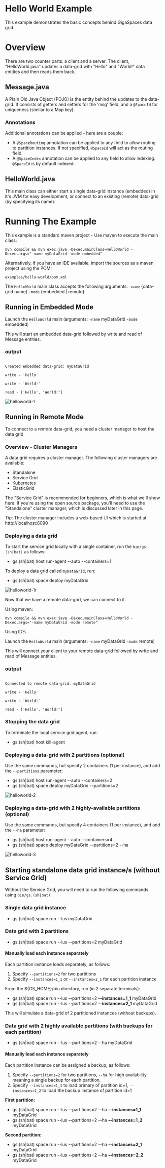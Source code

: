 # Hello World Example

This example demonstrates the basic concepts behind GigaSpaces data grid.

# Overview

There are two counter parts: a client and a server. The client, "HelloWorld.java" updates a 
data-grid with "Hello" and "World!" data entities and then reads them back.

## Message.java

A Plain Old Java Object (POJO) is the entity behind the updates to the data-grid. 
It consists of getters and setters for the 'msg' field, and a `@SpaceId` for uniqueness (similar to a Map key).

### Annotations

Additional annotations can be applied - here are a couple:

- A `@SpaceRouting` annotation can be applied to any field to allow routing to partition instances. If not specified, 
`@SpaceId` will act as the routing field.
- A `@SpaceIndex` annotation can be applied to any field to allow indexing. `@SpaceId` is by default indexed.

## HelloWorld.java

This main class can either start a single data-grid instance (embedded) in it's JVM for easy development, or connect
to an existing (remote) data-grid (by specifying its name).

# Running The Example

This example is a standard maven project - Use maven to execute the main class:

`mvn compile && mvn exec:java -Dexec.mainClass=HelloWorld -Dexec.args="-name myDataGrid -mode embedded"`

Alternatively, if you have an IDE available, import the sources as a maven project using the POM: 

`examples/hello-world/pom.xml`

The `HelloWorld` main class accepts the following arguments: `-name` {data-grid name} `-mode` {embedded | remote}

## Running in Embedded Mode

Launch the `HelloWorld` main (arguments: `-name` myDataGrid `-mode` embedded)

This will start an embedded data-grid followed by write and read of Message entities.

### output
```

Created embedded data-grid: myDataGrid

write - 'Hello'

write - 'World!'

read - ['Hello', 'World!']

```

![helloworld-1](images/embedded.png)

## Running in Remote Mode

To connect to a *remote* data-grid, you need a cluster manager to host the data grid. 

### Overview - Cluster Managers

A data grid requires a cluster manager. The following cluster managers are available:

* Standalone
* Service Grid
* Kubernetes
* ElasticGrid

The "Service Grid" is recommended for beginners, which is what we'll show here. 
If you're using the open source package, you'll need to use the "Standalone" cluster manager, 
which is discussed later in this page.  

*Tip*: The cluster manager includes a web-based UI which is started at http://localhost:8090

### Deploying a data grid

To start the service grid locally with a single container, run the `bin/gs.(sh|bat)` as follows:

- gs.(sh|bat) host run-agent --auto --containers=1

To deploy a data grid called `myDataGrid`, run:

- gs.(sh|bat) space deploy myDataGrid

![helloworld-1r](images/remote.png)

Now that we have a remote data-grid, we can connect to it.

Using maven: 

`mvn compile && mvn exec:java -Dexec.mainClass=HelloWorld -Dexec.args="-name myDataGrid -mode remote"`

Using IDE:

Launch the `HelloWorld` main (arguments: `-name` myDataGrid `-mode` remote)

This will connect your  client to your remote data-grid followed by write and read of Message entities.

### output
```

Connected to remote data-grid: myDataGrid

write - 'Hello'

write - 'World!'

read - ['Hello', 'World!']

```

### Stopping the data grid

To terminate the local service grid agent, run:

- gs.(sh|bat) host kill-agent

### Deploying a data-grid with 2 partitions (optional)

Use the same commands, but specify 2 containers (1 per instance), and add the `--partitions` parameter:

- gs.(sh|bat) host run-agent --auto --containers=2
- gs.(sh|bat) space deploy myDataGrid --partitions=2

![helloworld-2](images/partitioned.png)

### Deploying a data-grid with 2 highly-available partitions (optional)

Use the same commands, but specify 4 containers (1 per instance), and add the `--ha` parameter:

- gs.(sh|bat) host run-agent --auto --containers=4
- gs.(sh|bat) space deploy myDataGrid --partitions=2 --ha

![helloworld-3](images/partitioned-with-backup.png)


## Starting standalone data grid instance/s (without Service Grid)

Without the Service Grid, you will need to run the following commands using `bin/gs.(sh|bat)`

### Single data grid instance

-  gs.(sh|bat) space run --lus myDataGrid

### Data grid with 2 partitions

-  gs.(sh|bat) space run --lus --partitions=2 myDataGrid

#### Manually load each instance separately

Each partition instance loads separately, as follows:

1. Specify `--partitions=2` for two partitions
2. Specify `--instances=1_1` or `--instances=2_1` for each partition instance

From the ${GS_HOME}/bin directory, run (in 2 separate terminals):

-  gs.(sh|bat) space run --lus --partitions=2 **--instances=1_1** myDataGrid
-  gs.(sh|bat) space run --lus --partitions=2 **--instances=2_1** myDataGrid

This will simulate a data-grid of 2 partitioned instances (without backups).

### Data grid with 2 highly available partitions (with backups for each partition)

-  gs.(sh|bat) space run --lus --partitions=2 --ha myDataGrid

#### Manually load each instance separately

Each partition instance can be assigned a backup, as follows:

1. Specify `--partitions=2` for two partitions, `--ha` for high availability meaning a single backup for each partition.
2. Specify `--instances=1_1` to load primary of partition id=1, `--instances=1_2` to load the backup instance of partition id=1

**First partition:**

- gs.(sh|bat) space run --lus --partitions=2 --ha **--instances=1_1** myDataGrid
- gs.(sh|bat) space run --lus --partitions=2 --ha **--instances=1_2** myDataGrid

**Second partition:**

-  gs.(sh|bat) space run --lus --partitions=2 --ha **--instances=2_1** myDataGrid
-  gs.(sh|bat) space run --lus --partitions=2 --ha **--instances=2_2** myDataGrid
